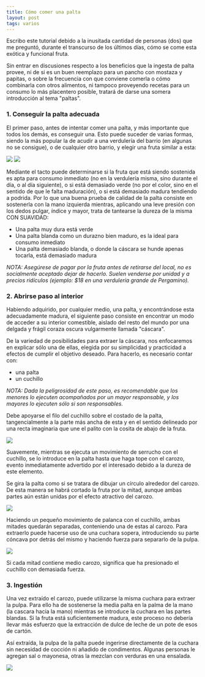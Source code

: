 ```yaml
---
title: Cómo comer una palta
layout: post
tags: varios
---
```


Escribo este tutorial debido a la inusitada cantidad de personas (dos) que me preguntó, durante el transcurso de los últimos días, cómo se come esta exótica y funcional fruta.

Sin entrar en discusiones respecto a los beneficios que la ingesta de palta provee, ni de si es un buen reemplazo para un pancho con mostaza y papitas, o sobre la frecuencia con que conviene comerla o cómo combinarla con otros alimentos, ni tampoco proveyendo recetas para un consumo lo más placentero posible, tratará de darse una somera introducción al tema "paltas".

### 1. Conseguir la palta adecuada

El primer paso, antes de intentar comer una palta, y más importante que todos los demás, es conseguir una. Esto puede suceder de varias formas, siendo la más popular la de acudir a una verdulería del barrio (en algunas no se consigue), o de cualquier otro barrio, y elegir una fruta similar a esta:

![](/images/2015-08-04-como-comer-una-palta_5.jpg)
[![](/images/2015-08-04-como-comer-una-palta_0_thumb.jpg)](/images/2015-08-04-como-comer-una-palta_0.jpg)


Mediante el tacto puede determinarse si la fruta que está siendo sostenida es apta para consumo inmediato (no en la verdulería misma, sino durante el día, o al día siguiente), o si está demasiado verde (no por el color, sino en el sentido de que le falta maduración), o si está demasiado madura tendiendo a podrida. Por lo que una buena prueba de calidad de la palta consiste en sostenerla con la mano izquierda mientras, aplicando una leve presión con los dedos pulgar, índice y mayor, trata de tantearse la dureza de la misma CON SUAVIDAD:

 - Una palta muy dura está verde
 - Una palta blanda como un durazno bien maduro, es la ideal para consumo inmediato
 - Una palta demasiado blanda, o donde la cáscara se hunde apenas tocarla, está demasiado madura

_NOTA: Asegúrese de pagar por la fruta antes de retirarse del local, no es socialmente aceptado dejar de hacerlo. Suelen venderse por unidad y a precios ridículos (ejemplo: $18 en una verdulería grande de Pergamino)._


### 2. Abrirse paso al interior

Habiendo adquirido, por cualquier medio, una palta, y encontrándose esta adecuadamente madura, el siguiente paso consiste en encontrar un modo de acceder a su interior comestible, aislado del resto del mundo por una delgada y frágil coraza oscura vulgarmente llamada "cáscara".

De la variedad de posibilidades para extraer la cáscara, nos enfocaremos en explicar sólo una de ellas, elegida por su simplicidad y practicidad a efectos de cumplir el objetivo deseado. Para hacerlo, es necesario contar con:

 - una palta
 - un cuchillo

_NOTA: Dada la peligrosidad de este paso, es recomendable que los menores lo ejecuten acompañados por un mayor responsable, y los mayores lo ejecuten sólo si son responsables._

Debe apoyarse el filo del cuchillo sobre el costado de la palta, tangencialmente a la parte más ancha de esta y en el sentido delineado por una recta imaginaria que une el palito con la cosita de abajo de la fruta.

[![](/images/2015-08-04-como-comer-una-palta_1_thumb.jpg)](/images/2015-08-04-como-comer-una-palta_1.jpg)

Suavemente, mientras se ejecuta un movimiento de serrucho con el cuchillo, se lo introduce en la palta hasta que haga tope con el carozo, evento inmediatamente advertido por el interesado debido a la dureza de este elemento.

Se gira la palta como si se tratara de dibujar un círculo alrededor del carozo. De esta manera se habrá cortado la fruta por la mitad, aunque ambas partes aún están unidas por el efecto atractivo del carozo.

[![](/images/2015-08-04-como-comer-una-palta_2_thumb.jpg)](/images/2015-08-04-como-comer-una-palta_2.jpg)

Haciendo un pequeño movimiento de palanca con el cuchillo, ambas mitades quedarán separadas, conteniendo una de estas al carozo. Para extraerlo puede hacerse uso de una cuchara sopera, introduciendo su parte cóncava por detrás del mismo y haciendo fuerza para separarlo de la pulpa.

[![](/images/2015-08-04-como-comer-una-palta_3_thumb.jpg)](/images/2015-08-04-como-comer-una-palta_3.jpg)

Si cada mitad contiene medio carozo, significa que ha presionado el cuchillo con demasiada fuerza.


### 3. Ingestión

Una vez extraído el carozo, puede utilizarse la misma cuchara para extraer la pulpa. Para ello ha de sostenerse la media palta en la palma de la mano (la cascara hacia la mano) mientras se introduce la cuchara en las partes blandas. Si la fruta está suficientemente madura, este proceso no debería llevar más esfuerzo que la extracción de dulce de leche de un pote de esos de cartón.

Así extraída, la pulpa de la palta puede ingerirse directamente de la cuchara sin necesidad de cocción ni añadido de condimentos. Algunas personas le agregan sal o mayonesa, otras la mezclan con verduras en una ensalada.

[![](/images/2015-08-04-como-comer-una-palta_4_thumb.jpg)](/images/2015-08-04-como-comer-una-palta_4.jpg)